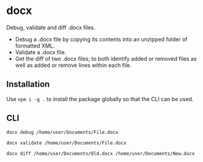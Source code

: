 # docx
Debug, validate and diff .docx files.

* Debug a .docx file by copying its contents into an unzipped folder of formatted XML.
* Validate a .docx file.
* Get the diff of two .docx files; to both identify added or removed files as well as added or remove lines within each file.

## Installation

Use `npm i -g .` to install the package globally so that the CLI can be used.

## CLI

`docx debug /home/user/Documents/File.docx`

`docx validate /home/user/Documents/File.docx`

`docx diff /home/user/Documents/Old.docx /home/user/Documents/New.docx`